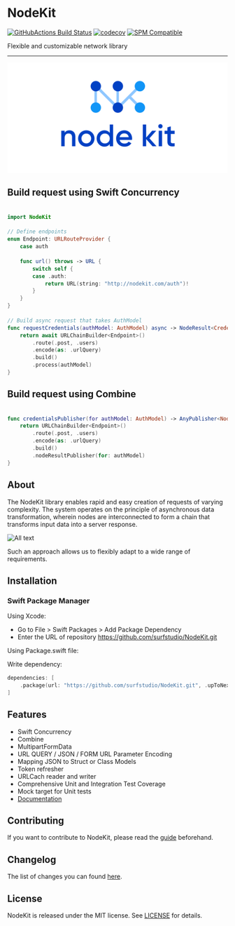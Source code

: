 # NodeKit

[![GitHubActions Build Status](https://github.com/surfstudio/NodeKit/workflows/CI/badge.svg)](https://github.com/surfstudio/NodeKit/actions)
[![codecov](https://codecov.io/gh/surfstudio/NodeKit/branch/master/graph/badge.svg)](https://codecov.io/gh/surfstudio/NodeKit)
[![SPM Compatible](https://img.shields.io/badge/SPM-compatible-blue.svg)](https://github.com/apple/swift-package-manager)

Flexible and customizable network library

---
<p align="center">
  <img src="TechDocs/Header.svg">
</p>

## Build request using Swift Concurrency

```Swift

import NodeKit

// Define endpoints
enum Endpoint: URLRouteProvider {
    case auth

    func url() throws -> URL {
        switch self {
        case .auth:
            return URL(string: "http://nodekit.com/auth")!
        }
    }
}

// Build async request that takes AuthModel
func requestCredentials(authModel: AuthModel) async -> NodeResult<Credentials> {
    return await URLChainBuilder<Endpoint>()
        .route(.post, .users)
        .encode(as: .urlQuery)
        .build()
        .process(authModel)
}

```

## Build request using Combine

```swift

func credentialsPublisher(for authModel: AuthModel) -> AnyPublisher<NodeResult<Credentials>, Never> {
    return URLChainBuilder<Endpoint>()
        .route(.post, .users)
        .encode(as: .urlQuery)
        .build()
        .nodeResultPublisher(for: authModel)
}

```

## About

The NodeKit library enables rapid and easy creation of requests of varying complexity. The system operates on the principle of asynchronous data transformation, wherein nodes are interconnected to form a chain that transforms input data into a server response.

![All text](TechDocs/NodeKitHeader.svg)

Such an approach allows us to flexibly adapt to a wide range of requirements.

## Installation

### Swift Package Manager

Using Xcode:

- Go to File > Swift Packages > Add Package Dependency
- Enter the URL of repository https://github.com/surfstudio/NodeKit.git

Using Package.swift file:

Write dependency: 

```swift
dependencies: [
    .package(url: "https://github.com/surfstudio/NodeKit.git", .upToNextMajor(from: "5.0.0"))
]
```

## Features

- Swift Concurrency
- Combine
- MultipartFormData
- URL QUERY / JSON / FORM URL Parameter Encoding
- Mapping JSON to Struct or Class Models
- Token refresher
- URLCach reader and writer
- Comprehensive Unit and Integration Test Coverage
- Mock target for Unit tests
- [Documentation](TechDocs/Documentation.md)

## Contributing

If you want to contribute to NodeKit, please read the [guide](TechDocs/ContributionGuide.md) beforehand.

## Changelog

The list of changes you can found [here](CHANGELOG.md).

## License

NodeKit is released under the MIT license. See [LICENSE](LICENSE) for details.
